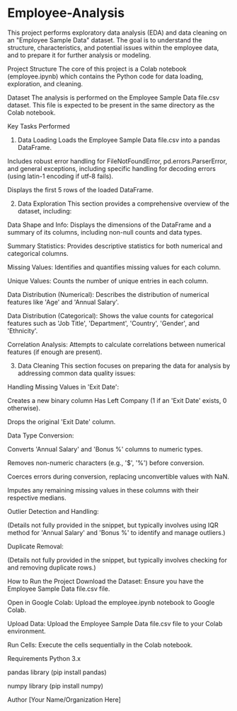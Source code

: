 # Employee-Analysis

This project performs exploratory data analysis (EDA) and data cleaning on an "Employee Sample Data" dataset. The goal is to understand the structure, characteristics, and potential issues within the employee data, and to prepare it for further analysis or modeling.

Project Structure
The core of this project is a Colab notebook (employee.ipynb) which contains the Python code for data loading, exploration, and cleaning.

Dataset
The analysis is performed on the Employee Sample Data file.csv dataset. This file is expected to be present in the same directory as the Colab notebook.

Key Tasks Performed
1. Data Loading
Loads the Employee Sample Data file.csv into a pandas DataFrame.

Includes robust error handling for FileNotFoundError, pd.errors.ParserError, and general exceptions, including specific handling for decoding errors (using latin-1 encoding if utf-8 fails).

Displays the first 5 rows of the loaded DataFrame.

2. Data Exploration
This section provides a comprehensive overview of the dataset, including:

Data Shape and Info: Displays the dimensions of the DataFrame and a summary of its columns, including non-null counts and data types.

Summary Statistics: Provides descriptive statistics for both numerical and categorical columns.

Missing Values: Identifies and quantifies missing values for each column.

Unique Values: Counts the number of unique entries in each column.

Data Distribution (Numerical): Describes the distribution of numerical features like 'Age' and 'Annual Salary'.

Data Distribution (Categorical): Shows the value counts for categorical features such as 'Job Title', 'Department', 'Country', 'Gender', and 'Ethnicity'.

Correlation Analysis: Attempts to calculate correlations between numerical features (if enough are present).

3. Data Cleaning
This section focuses on preparing the data for analysis by addressing common data quality issues:

Handling Missing Values in 'Exit Date':

Creates a new binary column Has Left Company (1 if an 'Exit Date' exists, 0 otherwise).

Drops the original 'Exit Date' column.

Data Type Conversion:

Converts 'Annual Salary' and 'Bonus %' columns to numeric types.

Removes non-numeric characters (e.g., '$', '%') before conversion.

Coerces errors during conversion, replacing unconvertible values with NaN.

Imputes any remaining missing values in these columns with their respective medians.

Outlier Detection and Handling:

(Details not fully provided in the snippet, but typically involves using IQR method for 'Annual Salary' and 'Bonus %' to identify and manage outliers.)

Duplicate Removal:

(Details not fully provided in the snippet, but typically involves checking for and removing duplicate rows.)

How to Run the Project
Download the Dataset: Ensure you have the Employee Sample Data file.csv file.

Open in Google Colab: Upload the employee.ipynb notebook to Google Colab.

Upload Data: Upload the Employee Sample Data file.csv file to your Colab environment.

Run Cells: Execute the cells sequentially in the Colab notebook.

Requirements
Python 3.x

pandas library (pip install pandas)

numpy library (pip install numpy)

Author
[Your Name/Organization Here]
